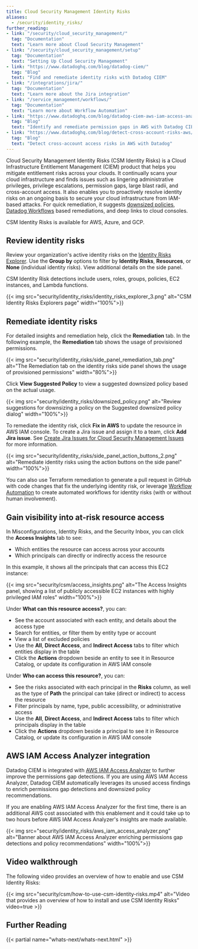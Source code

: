 ```yaml
---
title: Cloud Security Management Identity Risks
aliases:
  - /security/identity_risks/
further_reading:
- link: "/security/cloud_security_management/"
  tag: "Documentation"
  text: "Learn more about Cloud Security Management"
- link: "/security/cloud_security_management/setup"
  tag: "Documentation"
  text: "Setting Up Cloud Security Management"
- link: "https://www.datadoghq.com/blog/datadog-ciem/"
  tag: "Blog"
  text: "Find and remediate identity risks with Datadog CIEM"
- link: "/integrations/jira/"
  tag: "Documentation"
  text: "Learn more about the Jira integration"
- link: "/service_management/workflows/"
  tag: "Documentation"
  text: "Learn more about Workflow Automation"
- link: "https://www.datadoghq.com/blog/datadog-ciem-aws-iam-access-analyzer/"
  tag: "Blog"
  text: "Identify and remediate permission gaps in AWS with Datadog CIEM and AWS IAM Access Analyzer"
- link: "https://www.datadoghq.com/blog/detect-cross-account-risks-aws/"
  tag: "Blog"
  text: "Detect cross-account access risks in AWS with Datadog"
---
```


Cloud Security Management Identity Risks (CSM Identity Risks) is a Cloud Infrastructure Entitlement Management (CIEM) product that helps you mitigate entitlement risks across your clouds. It continually scans your cloud infrastructure and finds issues such as lingering administrative privileges, privilege escalations, permission gaps, large blast radii, and cross-account access. It also enables you to proactively resolve identity risks on an ongoing basis to secure your cloud infrastructure from IAM-based attacks. For quick remediation, it suggests [downsized policies][4], [Datadog Workflows][3] based remediations, and deep links to cloud consoles.

<div class="alert alert-info">CSM Identity Risks is available for AWS, Azure, and GCP.</div>

## Review identity risks

Review your organization's active identity risks on the [Identity Risks Explorer][1]. Use the **Group by** options to filter by **Identity Risks**, **Resources**, or **None** (individual identity risks). View additional details on the side panel.

CSM Identity Risk detections include users, roles, groups, policies, EC2 instances, and Lambda functions.

{{< img src="security/identity_risks/identity_risks_explorer_3.png" alt="CSM Identity Risks Explorers page" width="100%">}}

## Remediate identity risks

For detailed insights and remediation help, click the **Remediation** tab. In the following example, the **Remediation** tab shows the usage of provisioned permissions.

{{< img src="security/identity_risks/side_panel_remediation_tab.png" alt="The Remediation tab on the identity risks side panel shows the usage of provisioned permissions" width="80%">}}

Click **View Suggested Policy** to view a suggested downsized policy based on the actual usage.

{{< img src="security/identity_risks/downsized_policy.png" alt="Review suggestions for downsizing a policy on the Suggested downsized policy dialog" width="100%">}}

To remediate the identity risk, click **Fix in AWS** to update the resource in AWS IAM console. To create a Jira issue and assign it to a team, click **Add Jira issue**. See [Create Jira Issues for Cloud Security Management Issues][2] for more information.

{{< img src="security/identity_risks/side_panel_action_buttons_2.png" alt="Remediate identity risks using the action buttons on the side panel" width="100%">}}

You can also use Terraform remediation to generate a pull request in GitHub with code changes that fix the underlying identity risk, or leverage [Workflow Automation][3] to create automated workflows for identity risks (with or without human involvement).

## Gain visibility into at-risk resource access

In Misconfigurations, Identity Risks, and the Security Inbox, you can click the **Access Insights** tab to see:
- Which entities the resource can access across your accounts
- Which principals can directly or indirectly access the resource

In this example, it shows all the principals that can access this EC2 instance:

{{< img src="security/csm/access_insights.png" alt="The Access Insights panel, showing a list of publicly accessible EC2 instances with highly privileged IAM roles" width="100%">}}

Under **What can this resource access?**, you can:
- See the account associated with each entity, and details about the access type
- Search for entities, or filter them by entity type or account
- View a list of excluded policies
- Use the **All**, **Direct Access**, and **Indirect Access** tabs to filter which entities display in the table
- Click the **Actions** dropdown beside an entity to see it in Resource Catalog, or update its configuration in AWS IAM console

Under **Who can access this resource?**, you can:
- See the risks associated with each principal in the **Risks** column, as well as the type of **Path** the principal can take (direct or indirect) to access the resource
- Filter principals by name, type, public accessibility, or administrative access
- Use the **All**, **Direct Access**, and **Indirect Access** tabs to filter which principals display in the table
- Click the **Actions** dropdown beside a principal to see it in Resource Catalog, or update its configuration in AWS IAM console


## AWS IAM Access Analyzer integration

Datadog CIEM is integrated with [AWS IAM Access Analyzer][5] to further improve the permissions gap detections. If you are using AWS IAM Access Analyzer, Datadog CIEM automatically leverages its unused access findings to enrich permissions gap detections and downsized policy recommendations.

<div class="alert alert-info">If you are enabling AWS IAM Access Analyzer for the first time, there is an additional AWS cost associated with this enablement and it could take up to two hours before AWS IAM Access Analyzer's insights are made available.</div>

{{< img src="security/identity_risks/aws_iam_access_analyzer.png" alt="Banner about AWS IAM Access Analyzer enriching permissions gap detections and policy recommendations" width="100%">}}

## Video walkthrough

The following video provides an overview of how to enable and use CSM Identity Risks:

{{< img src="security/csm/how-to-use-csm-identity-risks.mp4" alt="Video that provides an overview of how to install and use CSM Identity Risks" video=true >}}

## Further Reading

{{< partial name="whats-next/whats-next.html" >}}

[1]: https://app.datadoghq.com/security/identities
[2]: /security/cloud_security_management/guide/jira
[3]: /security/cloud_security_management/workflows
[4]: /security/cloud_security_management/identity_risks/#:~:text=Click%20View%20Suggested%20Policy%20to%20view%20a%20suggested%20downsized%20policy%20based%20on%20the%20actual%20usage.
[5]: https://aws.amazon.com/iam/access-analyzer/
